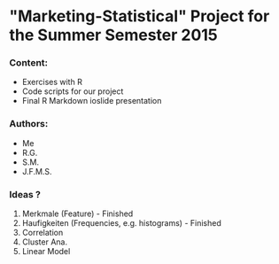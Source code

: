 "Marketing-Statistical" Project for the Summer Semester 2015
===============


### Content:

- Exercises with R
- Code scripts for our project
- Final R Markdown ioslide presentation


### Authors:

- Me
- R.G.
- S.M.
- J.F.M.S.

### Ideas ?

1.	Merkmale (Feature) - Finished
2.  Haufigkeiten (Frequencies, e.g. histograms) - Finished
3.  Correlation
4.  Cluster Ana.
5.  Linear Model



